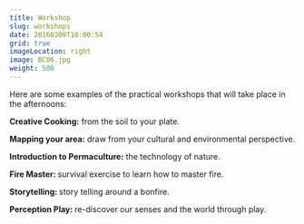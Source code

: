 ```yaml
---
title: Workshop
slug: workshops
date: 20160209T10:00:54
grid: true
imageLocation: right
image: BC06.jpg
weight: 500
---
```


Here are some examples of the practical workshops that will take place in the afternoons:

<b>Creative Cooking:</b> from the soil to your plate.

<b>Mapping your area:</b> draw from your cultural and environmental perspective.

<b>Introduction to Permaculture:</b> the technology of nature.

<b>Fire Master: </b> survival exercise to learn how to master fire.

<b>Storytelling: </b> story telling around a bonfire.

<b>Perception Play: </b> re-discover our senses and the world through play.
